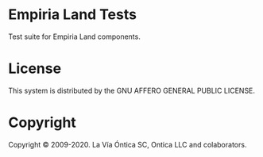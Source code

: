 ﻿# Empiria Land Tests

Test suite for Empiria Land components.

# License

This system is distributed by the GNU AFFERO GENERAL PUBLIC LICENSE.

# Copyright

Copyright © 2009-2020. La Vía Óntica SC, Ontica LLC and colaborators.
